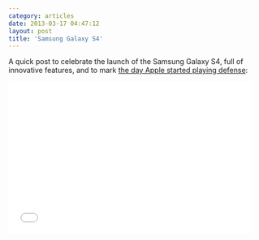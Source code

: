 ```yaml
---
category: articles
date: 2013-03-17 04:47:12
layout: post
title: 'Samsung Galaxy S4'
---
```


<p>A quick post to celebrate the launch of the Samsung Galaxy S4, full of innovative features, and to mark <a href="http://www.apple.com/iphone/why-iphone/">the day Apple started playing defense</a>:</p>

<iframe width="480" height="300" src="//www.youtube.com/embed/2LHv1FPd1Ec" frameborder="0" allowfullscreen></iframe>
